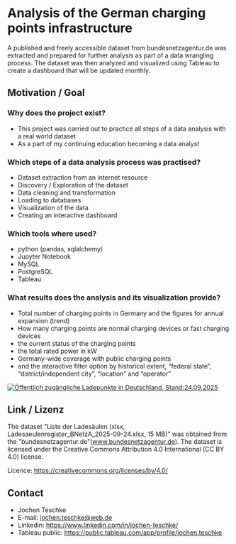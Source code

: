 # Analysis of the German charging points infrastructure
A published and freely accessible dataset from bundesnetzagentur.de was extracted and prepared for further analysis as part of a data wrangling process.
The dataset was then analyzed and visualized using Tableau to create a dashboard that will be updated monthly.

## Motivation / Goal
  ### Why does the project exist?
  - This project was carried out to practice all steps of a data analysis with a real world dataset
  - As a part of my continuing education becoming a data analyst

  ### Which steps of a data analysis process was practised?
  - Dataset extraction from an internet resource
  - Discovery / Exploration of the dataset
  - Data cleaning and transformation
  - Loading to databases
  - Visualization of the data
  - Creating an interactive dashboard

  ### Which tools where used?
  - python (pandas, sqlalchemy)
  - Jupyter Notebook
  - MySQL
  - PostgreSQL
  - Tableau

  ### What results does the analysis and its visualization provide?
  - Total number of charging points in Germany and the figures for annual expansion (trend)
  - How many charging points are normal charging devices or fast charging devices
  - the current status of the charging points
  - the total rated power in kW
  - Germany-wide coverage with public charging points
  - and the interactive filter option by historical extent, “federal state”, “district/independent city”, “location” and “operator”

<div class='tableauPlaceholder' id='viz1761127883716' style='position: relative'><noscript><a href='#'><img alt='Öffentlich zugängliche Ladepunkte in Deutschland, Stand:24.09.2025 ' src='https:&#47;&#47;public.tableau.com&#47;static&#47;images&#47;ff&#47;ffentlichzugnglicheLadepunkteinDeutschland&#47;ffentlichzugnglicheLadepunkteinDeutschland&#47;1_rss.png' style='border: none' /></a></noscript><object class='tableauViz'  style='display:none;'><param name='host_url' value='https%3A%2F%2Fpublic.tableau.com%2F' /> <param name='embed_code_version' value='3' /> <param name='site_root' value='' /><param name='name' value='ffentlichzugnglicheLadepunkteinDeutschland&#47;ffentlichzugnglicheLadepunkteinDeutschland' /><param name='tabs' value='no' /><param name='toolbar' value='yes' /><param name='static_image' value='https:&#47;&#47;public.tableau.com&#47;static&#47;images&#47;ff&#47;ffentlichzugnglicheLadepunkteinDeutschland&#47;ffentlichzugnglicheLadepunkteinDeutschland&#47;1.png' /> <param name='animate_transition' value='yes' /><param name='display_static_image' value='yes' /><param name='display_spinner' value='yes' /><param name='display_overlay' value='yes' /><param name='display_count' value='yes' /><param name='language' value='de-DE' /></object></div>                <script type='text/javascript'>                    var divElement = document.getElementById('viz1761127883716');                    var vizElement = divElement.getElementsByTagName('object')[0];                    if ( divElement.offsetWidth > 800 ) { vizElement.style.width='1650px';vizElement.style.height='891px';} else if ( divElement.offsetWidth > 500 ) { vizElement.style.width='1650px';vizElement.style.height='891px';} else { vizElement.style.width='100%';vizElement.style.height='2027px';}                     var scriptElement = document.createElement('script');                    scriptElement.src = 'https://public.tableau.com/javascripts/api/viz_v1.js';                    vizElement.parentNode.insertBefore(scriptElement, vizElement);                </script>

## Link / Lizenz 
The dataset "Liste der Ladesäulen (xlsx, Ladesaeulenregister_BNetzA_2025-09-24.xlsx, 15 MB)"  was obtained from the "bundesnetzagentur.de"(www.bundesnetzagentur.de). 
The dataset is licensed under the Creative Commons Attribution 4.0 International (CC BY 4.0) license. 

Licence: https://creativecommons.org/licenses/by/4.0/

## Contact

- Jochen Teschke
- E-mail: jochen.teschke@web.de
- Linkedin: https://www.linkedin.com/in/jochen-teschke/   
- Tableau public: https://public.tableau.com/app/profile/jochen.teschke

